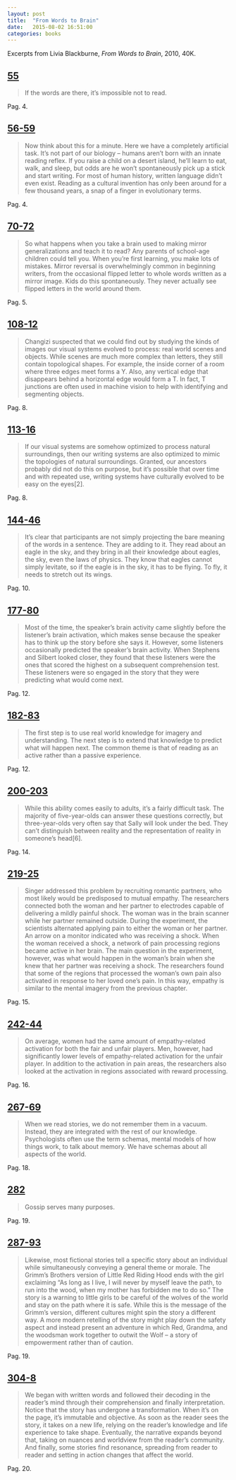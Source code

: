 ```yaml
--- 
layout: post 
title:  "From Words to Brain" 
date:   2015-08-02 16:51:00 
categories: books
---
```


Excerpts from Livia Blackburne, *From Words to Brain*, 2010, 40K.

## <a name="55">[55](#55)</a>
>If the words are there, it’s impossible not to read.

Pag. 4.

## <a name="56-59">[56-59](#56-59)</a>
>Now think about this for a minute. Here we have a completely artificial task. It’s not part of our biology – humans aren’t born with an innate reading reflex. If you raise a child on a desert island, he’ll learn to eat, walk, and sleep, but odds are he won’t spontaneously pick up a stick and start writing. For most of human history, written language didn’t even exist. Reading as a cultural invention has only been around for a few thousand years, a snap of a finger in evolutionary terms.

Pag. 4.

## <a name="70-72">[70-72](#70-72)</a>
>So what happens when you take a brain used to making mirror generalizations and teach it to read? Any parents of school-age children could tell you. When you’re first learning, you make lots of mistakes. Mirror reversal is overwhelmingly common in beginning writers, from the occasional flipped letter to whole words written as a mirror image. Kids do this spontaneously. They never actually see flipped letters in the world around them.

Pag. 5.

## <a name="108-12">[108-12](#108-12)</a>
>Changizi suspected that we could find out by studying the kinds of images our visual systems evolved to process: real world scenes and objects. While scenes are much more complex than letters, they still contain topological shapes. For example, the inside corner of a room where three edges meet forms a Y. Also, any vertical edge that disappears behind a horizontal edge would form a T. In fact, T junctions are often used in machine vision to help with identifying and segmenting objects.

Pag. 8.

## <a name="113-16">[113-16](#113-16)</a>
>If our visual systems are somehow optimized to process natural surroundings, then our writing systems are also optimized to mimic the topologies of natural surroundings. Granted, our ancestors probably did not do this on purpose, but it’s possible that over time and with repeated use, writing systems have culturally evolved to be easy on the eyes[2].

Pag. 8.

## <a name="144-46">[144-46](#144-46)</a>
>It’s clear that participants are not simply projecting the bare meaning of the words in a sentence. They are adding to it. They read about an eagle in the sky, and they bring in all their knowledge about eagles, the sky, even the laws of physics. They know that eagles cannot simply levitate, so if the eagle is in the sky, it has to be flying. To fly, it needs to stretch out its wings.

Pag. 10.

## <a name="177-80">[177-80](#177-80)</a>
>Most of the time, the speaker’s brain activity came slightly before the listener’s brain activation, which makes sense because the speaker has to think up the story before she says it. However, some listeners occasionally predicted the speaker’s brain activity. When Stephens and Silbert looked closer, they found that these listeners were the ones that scored the highest on a subsequent comprehension test. These listeners were so engaged in the story that they were predicting what would come next.

Pag. 12.

## <a name="182-83">[182-83](#182-83)</a>
>The first step is to use real world knowledge for imagery and understanding. The next step is to extend that knowledge to predict what will happen next. The common theme is that of reading as an active rather than a passive experience.

Pag. 12.

## <a name="200-203">[200-203](#200-203)</a>
>While this ability comes easily to adults, it’s a fairly difficult task. The majority of five-year-olds can answer these questions correctly, but three-year-olds very often say that Sally will look under the bed. They can’t distinguish between reality and the representation of reality in someone’s head[6].

Pag. 14.

## <a name="219-25">[219-25](#219-25)</a>
>Singer addressed this problem by recruiting romantic partners, who most likely would be predisposed to mutual empathy. The researchers connected both the woman and her partner to electrodes capable of delivering a mildly painful shock. The woman was in the brain scanner while her partner remained outside. During the experiment, the scientists alternated applying pain to either the woman or her partner. An arrow on a monitor indicated who was receiving a shock. When the woman received a shock, a network of pain processing regions became active in her brain. The main question in the experiment, however, was what would happen in the woman’s brain when she knew that her partner was receiving a shock. The researchers found that some of the regions that processed the woman’s own pain also activated in response to her loved one’s pain. In this way, empathy is similar to the mental imagery from the previous chapter.

Pag. 15.

## <a name="242-44">[242-44](#242-44)</a>
>On average, women had the same amount of empathy-related activation for both the fair and unfair players. Men, however, had significantly lower levels of empathy-related activation for the unfair player. In addition to the activation in pain areas, the researchers also looked at the activation in regions associated with reward processing.

Pag. 16.

## <a name="267-69">[267-69](#267-69)</a>
>When we read stories, we do not remember them in a vacuum. Instead, they are integrated with the rest of our knowledge. Psychologists often use the term schemas, mental models of how things work, to talk about memory. We have schemas about all aspects of the world.

Pag. 18.

## <a name="282">[282](#282)</a>
>Gossip serves many purposes.

Pag. 19.

## <a name="287-93">[287-93](#287-93)</a>
>Likewise, most fictional stories tell a specific story about an individual while simultaneously conveying a general theme or morale. The Grimm’s Brothers version of Little Red Riding Hood ends with the girl exclaiming “As long as I live, I will never by myself leave the path, to run into the wood, when my mother has forbidden me to do so.” The story is a warning to little girls to be careful of the wolves of the world and stay on the path where it is safe. While this is the message of the Grimm’s version, different cultures might spin the story a different way. A more modern retelling of the story might play down the safety aspect and instead present an adventure in which Red, Grandma, and the woodsman work together to outwit the Wolf – a story of empowerment rather than of caution.

Pag. 19.

## <a name="304-8">[304-8](#304-8)</a>
>We began with written words and followed their decoding in the reader’s mind through their comprehension and finally interpretation. Notice that the story has undergone a transformation. When it’s on the page, it’s immutable and objective. As soon as the reader sees the story, it takes on a new life, relying on the reader’s knowledge and life experience to take shape. Eventually, the narrative expands beyond that, taking on nuances and worldview from the reader’s community. And finally, some stories find resonance, spreading from reader to reader and setting in action changes that affect the world.

Pag. 20.
